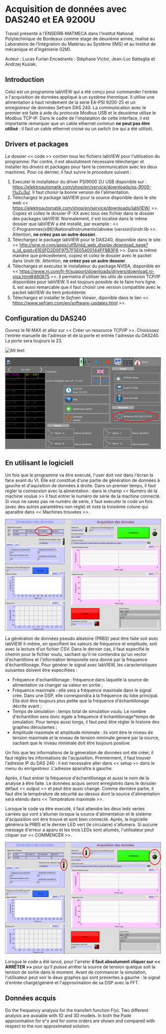 # Acquisition de données avec DAS240 et EA 9200U 

Travail présenté à l'ENSEIRB-MATMECA dans l'Institut National Polytechinique de Bordeaux comme stage de deuxiéme année, realisé au Laboratoire de l’Intégration du Matériau au Système (IMS) et au Institut de mécanique et d’ingénierie (I2M).

Auteur : Lucas Furlan
Encadrants : Stéphane Victor, Jean-Luc Battaglia et Andrzej Kusiak.

## Introduction

Celui est un programme labVIEW qui a été conçu pour commander l'entrée e l'acquisition de données appliqué à un système thermique. Il utilise une alimentation à haut rendement de la série EA-PSI 9200-25 et un enregistreur de données Sefram DAS 240. La communication avec le premier est faite à aide du protocole Modbus USB et le deuxième utilise le Modbus TCP-IP. Dans le cadre de l'implatation de cette interface, il est importante remarquer que un cable ethernet commun **ne peut pas être utilisé** : il faut un cable ethernet croisé ou un switch (ce qui a été utilisé).

## Drivers et packages

Le dossier << code >> contien tous les fichiers labVIEW pour l'utilisation du programme. Par contre, il est absolutment nécessaire télecherger et installer les drivers et packages pour faire la communication avec les deux machines. Pour ce dernier, il faut suivre le procedure suivant :

1. Executer le installateur du driver PSI9000 2U USB disponible sur : https://elektroautomatik.com/shop/en/service/downloads/ps-9000-t1u2u3u/. Il faut choisir la bonne version de l'alimentation.
2. Télechargez le package labVIEW pour la source disponible dans le site web << https://elektroautomatik.com/shop/en/service/downloads/labVIEW/ >>. Copiez et collez le dossier IF-XX avec tous ses fichier dans le dossier des packages labVIEW. Normalement, il est localisé dans le même dossier que labVIEW a été installé, par example : << C:Programmes(x86)\NationalInstruments\labview (version)\instr.lib >>. Attention, **ne créez pas un autre dossier**.
3. Télechargez le package labVIEW pour le DAS240, disponible dans le site << http://sine.ni.com/apps/utf8/niid_web_display.download_page?p_id_guid=61E0FD2D0F9757F5E05400144FF8B3F6 >>. Dans la même maniére que précedement, copiez et colez le dossier avec le packet dans *\instr.lib*. Attention, **ne créez pas un autre dossier**.
4. Télechargez et executez le installateur du package NVISA, disponible en << https://www.ni.com/fr-fr/support/downloads/drivers/download.ni-visa.html#480875 >>. Il permetra d'utiliser les utils de connexion TCP/IP disponibles pour labVIEW. Il est toujours possible de le faire hors ligne. IL est aussi remarcable que il faut choisir une version compatible avec le packet labVIEW du item précédente.
5. Télechargez et installer le *Sefram Viewer*, diponible dans le lien << https://www.sefram.com/en/software-updates.html >>.

## Configuration du DAS240

Ouvrez le NI MAX et allez sur << Créer un ressource TCP/IP >>. Choisissez l'entrée manuelle de l'adresse et de la porte et entrée l'adresse du DAS240. La porte sera toujours la 23.

![Alt text](https://github.com/FurlanLucas/Data-acquisition-with-DAS240-and-EA-9200U/blob/main/fig/NIMAX.bmp)


![Alt text](https://github.com/FurlanLucas/Data-acquisition-with-DAS240-and-EA-9200U/blob/main/fig/TCPIP.bmp)


## En utilisant le logiciell

Un fois que le programme va être executé, l'user doit voir dans l'écran la face avant du VI. Elle est constitué d'une partie de génération de données à gauche et d'aquisition de données à droite. Dans un premier temps, il faut régler la connecxion avec la alimentation : dans le champ << Numéro de la machine voulue >> il faut entrer le numéro de série de la machine connecté. Si vous ne savez pas ne numéro de série, il faut executer le code un fois (avec des autres paramètres non réglé) et note la troisième colune qui aparaître dans << Machines trouvées >>. 

![Alt text](https://github.com/FurlanLucas/Stage2A/blob/main/mdFig/mainVIp_markedS.png)

La génération de données pseudo aléatoire (PRBS) peut être faite soit avec labVIEW il-même, en specifient les valeurs de fréquence et emplitude, soit avec la lecture d'un fichier CSV. Dans le dernier cas, il faut especifié le chemin pour le fichier voulu, sachant qu'il ne contiendra qu'un vector d'echantillons et l'information temporelle sera donné par la fréquence d'échantillonage. Pour générer le signal avec labVIEW, les caracteristiques suivantes doivent être especifiées :

- Fréquence d'echantillonage : fréquence dans laquelle la source de alimentation va changer sa valeur en sortie ; 
- Fréquence maximale : elle sera a fréquence maximale dans le signal crée. Dans une DSP, elle correspondra à la fréquence du lobe principal. Ella doit être toujours plus petite que la fréquence d'échantillonage décrite avant ;
- Temps de simulation : temps total de simulation voulu. Le nombre d'échantillon sera donc égale à fréquence d´échantillonage*temps de simulation. Pour temps aussi longs, il faut peut être régler le histoire des graphes déroulantes ;
- Amplitude maximale et amplitude minimale : ils vont être le niveau de tension maximale et le niveau de tension minimale generé par la source, sachant que le niveau minimale doit être toujours positive.

Un fois que les informations de la géneration de données ont été créer, il faut régles les informations de l'acquisition. Premierment, il faut trouver l'adresse IP du DAS 240 : il est necessaire aller dans << setup >> dans le menu du enrigestreur. L'adresse apairaîtra à gauche.



Après, il faut entrer la fréquence d'échantillonage et aussi le nom de la analyse à être faite. Le données acquis seront enregistrés dans le doissier défaut << output >> et peut être aussi changé. Comme dernière partie, il faut dire la température de sécurité au-dessus dont la source d'alimentation será etendu dans << Température maximale >>.

Lorsque le code va être executé, il faut attendre les deux leds vertes carrées qui vont s'allumer lorsque la source d'alimentation et le sistème d'acquisition ont être trouvé et sont bien connecté. Aprés, le logicielle générera la PRBS et le dernier LED vert (le circulaire) s'allumera. Si aucune message d'erreur a aparu et les trois LEDs sont allumés, l'utilisateur peut cliquer sur << COMMENCER >>.

![Alt text](https://github.com/FurlanLucas/Stage2A/blob/main/mdFig/mainVIp_markedL.png)

Lorsque le code a été lancé, pour l'arreter **il faut absolument cliquer sur << ARRÊTER >>** pour qu'il puisse arrêter la source de tension quelque soit la tension de sortie dans le moment. Avant de commancer la simulation, l'utilisateur peut voir le deux graphes qui sont présentes à gauche : le signal d'entrée chargé/généré et l'approximation de sa DSP avec la FFT.

## Données acquis
Do the frequency analysis for the transfert function F(s). Two different analysis are avaiable with 1D and 3D models. In both the Pade approximation for e^x and for some orders are shown and compared with respect to the non approximated solution.